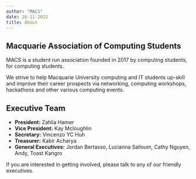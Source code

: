 ```yaml
---
author: "MACS"
date: 26-11-2022
title: About 
---
```


## Macquarie Association of Computing Students

MACS is a student run association founded in 2017 by computing students, for computing students.

We strive to help Macquarie University computing and IT students up-skill and improve their career prospects via networking, computing workshops, hackathons and other various computing events.

## Executive Team
- **President:** Zahlia Hamer
- **Vice President:** Kay Mcloughlin
- **Secretary:** Vincenzo YC Huh
- **Treasurer:** Kabir Acharya
- **General Executives:** Jordan Bertasso, Lucianna Salloum, Cathy Nguyen, Andy, Toast Kangro

If you are interested in getting involved, please talk to any of our friendly executives.
